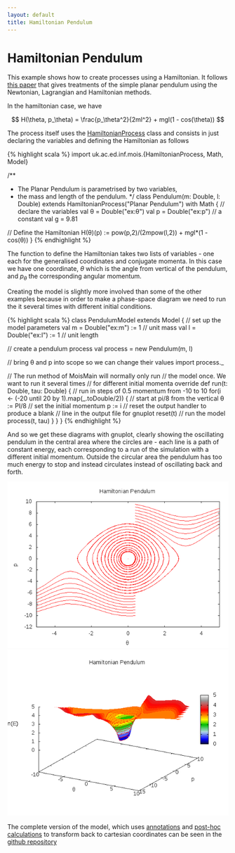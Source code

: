 ```yaml
---
layout: default
title: Hamiltonian Pendulum
---
```


Hamiltonian Pendulum
====================

This example shows how to create processes using a Hamiltonian. It
follows
[this paper](https://www.wiki.ed.ac.uk/download/attachments/215188561/MPT%20Series%20-%20Session%204-%20Addendum.pdf?version=1&modificationDate=1404399118000&api=v2)
that gives treatments of the simple planar pendulum using the
Newtonian, Lagrangian and Hamiltonian methods.

In the hamiltonian case, we have

$$
H(\theta, p_\theta) = \frac{p_\theta^2}{2ml^2} + mgl(1 - cos(\theta))
$$

The process itself uses the [HamiltonianProcess] class and consists in
just declaring the variables and defining the Hamiltonian as follows

{% highlight scala %}
import uk.ac.ed.inf.mois.{HamiltonianProcess, Math, Model}

/**
 * The Planar Pendulum is parametrised by two variables,
 * the mass and length of the pendulum.
 */
class Pendulum(m: Double, l: Double) 
     extends HamiltonianProcess("Planar Pendulum") with Math {
  // declare the variables
  val θ = Double("ex:θ")
  val p = Double("ex:p")
  // a constant
  val g = 9.81

  // Define the Hamiltonian
  H(θ)(p) := pow(p,2)/(2*m*pow(l,2)) + m*g*l*(1 - cos(θ))
}
{% endhighlight %}

The function to define the Hamiltonian takes two lists of variables -
one each for the generalised coordinates and conjugate momenta. In
this case we have one coordinate, $\theta$ which is the angle from
vertical of the pendulum, and $p_\theta$ the corresponding angular
momentum.

Creating the model is slightly more involved than some of the other
examples because in order to make a phase-space diagram we need to run
the it several times with different initial conditions.

{% highlight scala %}
class PendulumModel extends Model {
  // set up the model parameters
  val m = Double("ex:m") := 1 // unit mass
  val l = Double("ex:l") := 1 // unit length

  // create a pendulum process
  val process = new Pendulum(m, l)

  // bring θ and p into scope so we can change their values
  import process._

  // The run method of MoisMain will normally only run
  // the model once. We want to run it several times
  // for different initial momenta
  override def run(t: Double, tau: Double) {
    // run in steps of 0.5 momentum from -10 to 10
    for(i <- (-20 until 20 by 1).map(_.toDouble/2)) {
      // start at pi/8 from the vertical
      θ := PI/8
      // set the initial momentum
      p := i
      // reset the output handler to produce a blank
      // line in the output file for gnuplot
      reset(t)
      // run the model
      process(t, tau)
    }
  }
}
{% endhighlight %}

And so we get these diagrams with gnuplot, clearly showing the
oscillating pendulum in the central area where the circles are - each
line is a path of constant energy, each corresponding to a run of the
simulation with a different initial momentum. Outside the circular
area the pendulum has too much energy to stop and instead circulates
instead of oscillating back and forth.

![Phase-space Diagram](pendulum.png)
![Phase-space Diagram](pendulum-3d.png)

The complete version of the model, which uses
[annotations](../annotation.html) and [post-hoc
calculations](../varcalc) to transform back to cartesian coordinates
can be seen in the [github
repository](https://github.com/edinburgh-rbm/mois-examples/blob/master/src/main/scala/uk/ac/ed/inf/mois/examples/Pendulum.scala)

[HamiltonianProcess]: https://edinburgh-rbm.github.io/mois/api/current/#uk.ac.ed.inf.mois.HamiltonianProcess
